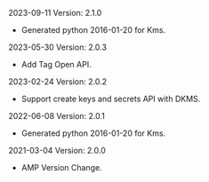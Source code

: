 2023-09-11 Version: 2.1.0
- Generated python 2016-01-20 for Kms.

2023-05-30 Version: 2.0.3
- Add Tag Open API.

2023-02-24 Version: 2.0.2
- Support create keys and secrets API with DKMS.

2022-06-08 Version: 2.0.1
- Generated python 2016-01-20 for Kms.

2021-03-04 Version: 2.0.0
- AMP Version Change.

